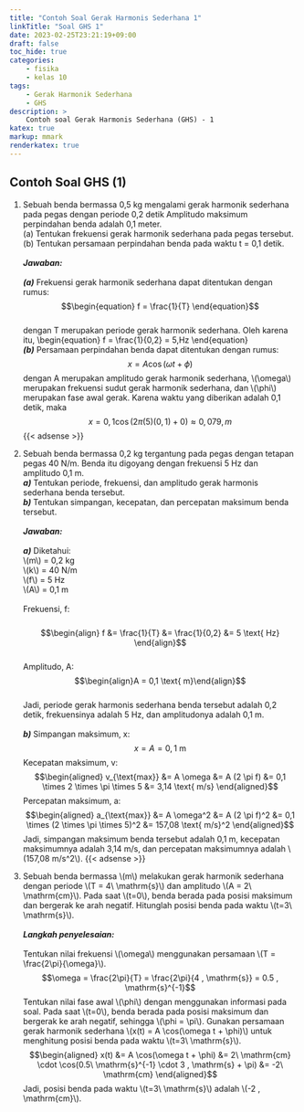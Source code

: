 ```yaml
---
title: "Contoh Soal Gerak Harmonis Sederhana 1"
linkTitle: "Soal GHS 1"
date: 2023-02-25T23:21:19+09:00
draft: false
toc_hide: true
categories:
    - fisika
    - kelas 10
tags:
    - Gerak Harmonik Sederhana
    - GHS
description: >
    Contoh soal Gerak Harmonis Sederhana (GHS) - 1
katex: true
markup: mmark
renderkatex: true
---
```

## Contoh Soal GHS (1)

1. Sebuah benda bermassa 0,5 kg mengalami gerak harmonik sederhana pada pegas dengan periode 0,2 detik Amplitudo maksimum perpindahan benda adalah 0,1 meter.
\
(a) Tentukan frekuensi gerak harmonik sederhana pada pegas tersebut.\
(b) Tentukan persamaan perpindahan benda pada waktu t = 0,1 detik.
\
\
***Jawaban:***
\
\
***(a)*** Frekuensi gerak harmonik sederhana dapat ditentukan dengan rumus:
$$\begin{equation}
f = \frac{1}{T}
\end{equation}$$
\
dengan T merupakan periode gerak harmonik sederhana. Oleh karena itu,
\begin{equation}
f = \frac{1}{0,2} = 5,Hz
\end{equation}
\
***(b)*** Persamaan perpindahan benda dapat ditentukan dengan rumus:
$$\begin{equation}
x = A\cos(\omega t + \phi)
\end{equation}$$
dengan A merupakan amplitudo gerak harmonik sederhana, \\(\omega\\) merupakan frekuensi sudut gerak harmonik sederhana, dan \\(\phi\\) merupakan fase awal gerak. Karena waktu yang diberikan adalah 0,1 detik, maka
$$\begin{equation}
x = 0,1\cos\left(2\pi(5)(0,1) + 0\right) \approx 0,079 , m
\end{equation}$$
{{< adsense >}}
2. Sebuah benda bermassa 0,2 kg tergantung pada pegas dengan tetapan pegas 40 N/m. Benda itu digoyang dengan frekuensi 5 Hz dan amplitudo 0,1 m.
\
***a)*** Tentukan periode, frekuensi, dan amplitudo gerak harmonis sederhana benda tersebut.\
***b)*** Tentukan simpangan, kecepatan, dan percepatan maksimum benda tersebut.
\
\
***Jawaban:***
\
\
***a)*** Diketahui:\
\\(m\\) = 0,2 kg\
\\(k\\) = 40 N/m\
\\(f\\) = 5 Hz\
\\(A\\) = 0,1 m\
\
Frekuensi, f:\
\
$$\begin{align}
f &= \frac{1}{T}
&= \frac{1}{0,2}
&= 5 \text{ Hz}
\end{align}$$
\
Amplitudo, A:
$$\begin{align}A = 0,1 \text{ m}\end{align}$$
\
Jadi, periode gerak harmonis sederhana benda tersebut adalah 0,2 detik, frekuensinya adalah 5 Hz, dan amplitudonya adalah 0,1 m.\
\
***b)*** Simpangan maksimum, x:
$$x = A = 0,1 \text{ m}$$
Kecepatan maksimum, v:
$$\begin{aligned}
v_{\text{max}} &= A \omega
&= A (2 \pi f)
&= 0,1 \times 2 \times \pi \times 5
&= 3,14 \text{ m/s}
\end{aligned}$$
Percepatan maksimum, a:
$$\begin{aligned}
a_{\text{max}} &= A \omega^2
&= A (2 \pi f)^2
&= 0,1 \times (2 \times \pi \times 5)^2
&= 157,08 \text{ m/s}^2
\end{aligned}$$
Jadi, simpangan maksimum benda tersebut adalah 0,1 m, kecepatan maksimumnya adalah 3,14 m/s, dan percepatan maksimumnya adalah \\(157,08 m/s^2\\).
{{< adsense >}}

3. Sebuah benda bermassa \\(m\\) melakukan gerak harmonik sederhana dengan periode \\(T = 4\ \mathrm{s}\\) dan amplitudo \\(A = 2\  \mathrm{cm}\\). Pada saat \\(t=0\\), benda berada pada posisi maksimum dan bergerak ke arah negatif. Hitunglah posisi benda pada waktu \\(t=3\ \mathrm{s}\\).\
\
***Langkah penyelesaian:***\
\
Tentukan nilai frekuensi \\(\omega\\) menggunakan persamaan \\(T = \frac{2\pi}{\omega}\\).
$$\omega = \frac{2\pi}{T} = \frac{2\pi}{4 , \mathrm{s}} = 0.5 , \mathrm{s}^{-1}$$
Tentukan nilai fase awal \\(\phi\\) dengan menggunakan informasi pada soal.
Pada saat \\(t=0\\), benda berada pada posisi maksimum dan bergerak ke arah negatif, sehingga \\(\phi = \pi\\).
Gunakan persamaan gerak harmonik sederhana \\(x(t) = A \cos(\omega t + \phi)\\) untuk menghitung posisi benda pada waktu \\(t=3\ \mathrm{s}\\).
$$\begin{aligned}
x(t) &= A \cos(\omega t + \phi)
&= 2\ \mathrm{cm} \cdot \cos(0.5\ \mathrm{s}^{-1} \cdot 3 , \mathrm{s} + \pi)
&= -2\ \mathrm{cm}
\end{aligned}$$
Jadi, posisi benda pada waktu \\(t=3\ \mathrm{s}\\) adalah \\(-2 , \mathrm{cm}\\).
